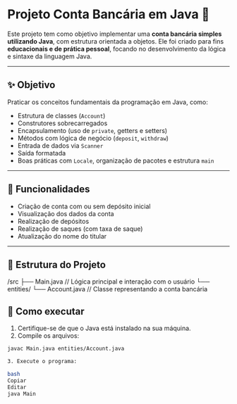 # Projeto Conta Bancária em Java 🏦

Este projeto tem como objetivo implementar uma **conta bancária simples utilizando Java**, com estrutura orientada a objetos. Ele foi criado para fins **educacionais e de prática pessoal**, focando no desenvolvimento da lógica e sintaxe da linguagem Java.

---

## ✨ Objetivo

Praticar os conceitos fundamentais da programação em Java, como:

- Estrutura de classes (`Account`)
- Construtores sobrecarregados
- Encapsulamento (uso de `private`, getters e setters)
- Métodos com lógica de negócio (`deposit`, `withdraw`)
- Entrada de dados via `Scanner`
- Saída formatada
- Boas práticas com `Locale`, organização de pacotes e estrutura `main`

---

## 💼 Funcionalidades

- Criação de conta com ou sem depósito inicial
- Visualização dos dados da conta
- Realização de depósitos
- Realização de saques (com taxa de saque)
- Atualização do nome do titular

---

## 📁 Estrutura do Projeto

/src
├── Main.java // Lógica principal e interação com o usuário
└── entities/
└── Account.java // Classe representando a conta bancária

## 🚀 Como executar

1. Certifique-se de que o Java está instalado na sua máquina.
2. Compile os arquivos:

```bash
javac Main.java entities/Account.java

3. Execute o programa:

bash
Copiar
Editar
java Main
